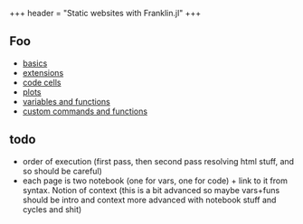 +++
header = "Static websites with Franklin.jl"
+++

## Foo

* [basics](/syntax/basics/)
* [extensions](/syntax/extensions/)
* [code cells](/syntax/code/)
* [plots](/syntax/plots/)
* [variables and functions](/syntax/vars+funs/)
* [custom commands and functions](/syntax/utils/)

## todo

- order of execution (first pass, then second pass resolving html stuff, and so should be careful)
- each page is two notebook (one for vars, one for code) + link to it from syntax. Notion of context (this is a bit advanced so maybe vars+funs should be intro and context more advanced with notebook stuff and cycles and shit)
